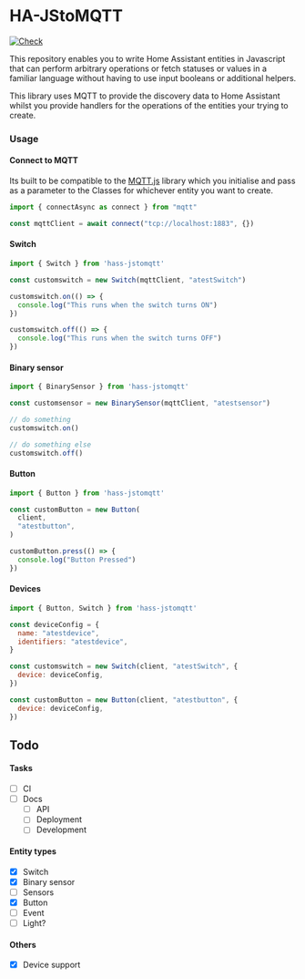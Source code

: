# HA-JStoMQTT

[![Check](https://github.com/Hobbit44/HA-JStoMQTT/actions/workflows/check.yml/badge.svg)](https://github.com/Hobbit44/HA-JStoMQTT/actions/workflows/check.yml)

This repository enables you to write Home Assistant entities in Javascript that can perform arbitrary operations or fetch statuses or values in a familiar language without having to use input booleans or additional helpers. 

This library uses MQTT to provide the discovery data to Home Assistant whilst you provide handlers for the operations of the entities your trying to create. 


### Usage

#### Connect to MQTT

Its built to be compatible to the [MQTT.js](https://github.com/mqttjs/MQTT.js) library which you initialise and pass as a parameter to the Classes for whichever entity you want to create.

```js
import { connectAsync as connect } from "mqtt"

const mqttClient = await connect("tcp://localhost:1883", {})
```

#### Switch 

```js
import { Switch } from 'hass-jstomqtt'

const customswitch = new Switch(mqttClient, "atestSwitch")

customswitch.on(() => {
  console.log("This runs when the switch turns ON")
})

customswitch.off(() => {
  console.log("This runs when the switch turns OFF")
})
```

#### Binary sensor

```js
import { BinarySensor } from 'hass-jstomqtt'

const customsensor = new BinarySensor(mqttClient, "atestsensor")

// do something
customswitch.on()

// do something else
customswitch.off()
```

#### Button

```js
import { Button } from 'hass-jstomqtt'

const customButton = new Button(
  client,
  "atestbutton",
)

customButton.press(() => {
  console.log("Button Pressed")
})
```

#### Devices

```js
import { Button, Switch } from 'hass-jstomqtt'

const deviceConfig = {
  name: "atestdevice",
  identifiers: "atestdevice",
}

const customswitch = new Switch(client, "atestSwitch", {
  device: deviceConfig,
})

const customButton = new Button(client, "atestbutton", {
  device: deviceConfig,
})
```


## Todo

#### Tasks

- [ ] CI
- [ ] Docs
  - [ ] API
  - [ ] Deployment
  - [ ] Development

#### Entity types

- [x] Switch
- [x] Binary sensor
- [ ] Sensors
- [x] Button
- [ ] Event
- [ ] Light?

#### Others

- [x] Device support
